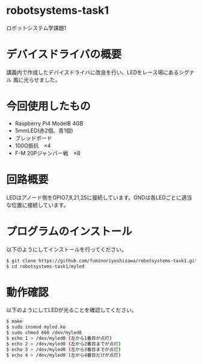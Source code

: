 # robotsystems-task1
ロボットシステム学課題1

# デバイスドライバの概要
講義内で作成したデバイスドライバに改良を行い、LEDをレース場にあるシグナル
風に光らせました。

# 今回使用したもの
* Raspberry Pi4 ModelB 4GB
* 5mmLED(赤2個、青1個)
* ブレッドボード
* 100Ω抵抗　×4
* F-M 20Pジャンパー戦　×8

# 回路概要
LEDはアノード側をGPIO7,8,21,25に接続しています。GNDは各LEDごとに適当な位置に接続しています。

# プログラムのインストール
以下のようにしてインストールを行ってください。
```bash
$ git clone https://github.com/fuminoriyoshizawa/robotsystems-task1.git
$ cd robotsystems-task1/myled
```
# 動作確認
以下のようにしてLEDが光ることを確認してください。
```bash
$ make
$ sudo insmod myled.ko
$ sudo chmod 666 /dev/myled0
$ echo 1 > /dev/myled0 (左から1番目が点灯)
$ echo 2 > /dev/myled0 (左から2番目までが点灯)
$ echo 3 > /dev/myled0 (左から3番目までが点灯)
$ echo 4 > /dev/myled0 (左から4番目だけが点灯)
```



